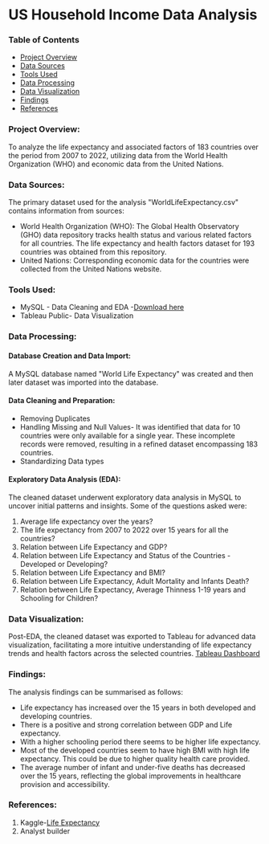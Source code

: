 # US Household Income Data Analysis

### Table of Contents

- [Project Overview](#project-overview)
- [Data Sources](#data-sources)
- [Tools Used](#tools-used)
- [Data Processing](#data-processing)
- [Data Visualization](#data-visualization)
- [Findings](#findings)
- [References](#references)

### Project Overview: 

To analyze the life expectancy and associated factors of 183 countries over the period from 2007 to 2022, utilizing data from the World Health Organization (WHO) and economic data from the United Nations.

### Data Sources:

The primary dataset used for the analysis "WorldLifeExpectancy.csv" contains information from sources:
- World Health Organization (WHO): The Global Health Observatory (GHO) data repository tracks health status and various related factors for all countries. The life expectancy and health factors dataset for 193 countries was obtained from this repository.
- United Nations: Corresponding economic data for the countries were collected from the United Nations website.

### Tools Used:

- MySQL - Data Cleaning and EDA -[Download here](https://www.mysql.com/)
- Tableau Public- Data Visualization

### Data Processing:

#### Database Creation and Data Import:
A MySQL database named "World Life Expectancy" was created and then later dataset was imported into the database.
#### Data Cleaning and Preparation: 
- Removing Duplicates
- Handling Missing and Null Values- It was identified that data for 10 countries were only available for a single year. These incomplete records were removed, resulting in a refined dataset encompassing 183 countries.
- Standardizing Data types 

#### Exploratory Data Analysis (EDA): 

The cleaned dataset underwent exploratory data analysis in MySQL to uncover initial patterns and insights. Some of the questions asked were:
1. Average life expectancy over the years?
2. The life expectancy from 2007 to 2022 over 15 years for all the countries?
3. Relation between Life Expectancy and GDP?
4. Relation between Life Expectancy and Status of the Countries -Developed or Developing?
5. Relation between Life Expectancy and BMI?
6. Relation between Life Expectancy, Adult Mortality and Infants Death?
7. Relation between Life Expectancy, Average Thinness 1-19 years and Schooling for Children?
   

### Data Visualization:

Post-EDA, the cleaned dataset was exported to Tableau for advanced data visualization, facilitating a more intuitive understanding of life expectancy trends and health factors across the selected countries.
[Tableau Dashboard](https://public.tableau.com/app/profile/feba.francis/viz/WORLDLIFEEXPECTANCYDASHBOARD/Dashboard1)

### Findings:

The analysis findings can be summarised as follows:
-  Life expectancy has increased over the 15 years in both developed and developing countries.
-  There is a positive and strong correlation between GDP and Life expectancy.
-  With a higher schooling period there seems to be higher life expectancy.
-  Most of the developed countries seem to have high BMI with high life expectancy. This could be due to higher quality health care provided.
-  The average number of infant and under-five deaths has decreased over the 15 years, reflecting the global improvements in healthcare provision and accessibility.

### References:

1. Kaggle-[Life Expectancy](https://www.kaggle.com/datasets/kumarajarshi/life-expectancy-who)
2.  Analyst builder
